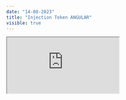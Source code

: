 ```yaml
---
date: "14-08-2023"
title: "Injection Token ANGULAR"
visible: true
---
```

<iframe src="https://www.youtube.com/embed/Se4Z53sJSEA" allowfullscreen></iframe>
